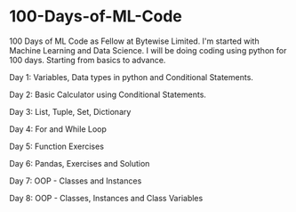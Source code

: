 # 100-Days-of-ML-Code
100 Days of ML Code as Fellow at Bytewise Limited.
I'm started with Machine Learning and Data Science. I will be doing coding using python for 100 days. Starting from basics to advance.

Day 1: Variables, Data types in python and Conditional Statements.

Day 2: Basic Calculator using Conditional Statements.

Day 3: List, Tuple, Set, Dictionary

Day 4: For and While Loop

Day 5: Function Exercises

Day 6: Pandas, Exercises and Solution

Day 7: OOP - Classes and Instances

Day 8: OOP - Classes, Instances and Class Variables
